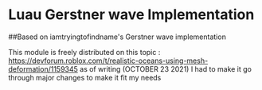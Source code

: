 # Luau Gerstner wave Implementation

##Based on iamtryingtofindname's Gerstner wave implementation

This module is freely distributed on this topic : https://devforum.roblox.com/t/realistic-oceans-using-mesh-deformation/1159345 as of writing (OCTOBER 23 2021)
I had to make it go through major changes to make it fit my needs

